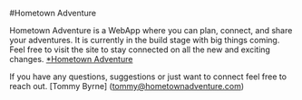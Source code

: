 
#Hometown Adventure

Hometown Adventure is a WebApp where you can plan, connect, and share your adventures.  It is currently in the build stage with big things coming. Feel free to visit the site to stay connected on all the new and exciting changes.
[*Hometown Adventure](http://hometownadventure.com)

If you have any questions, suggestions or just want to connect feel free to reach out.
[Tommy Byrne] (tommy@hometownadventure.com)

